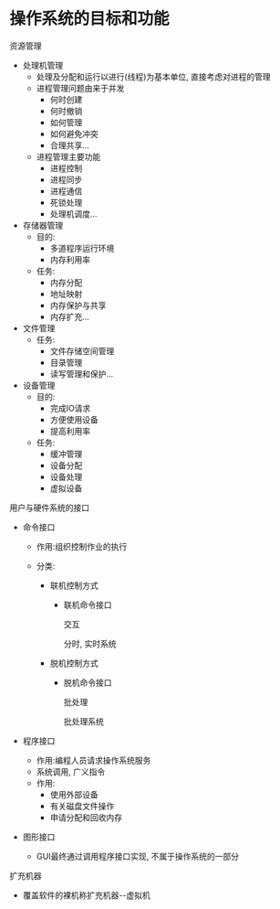 # 操作系统的目标和功能

资源管理

- 处理机管理
  - 处理及分配和运行以进行(线程)为基本单位, 直接考虑对进程的管理
  - 进程管理问题由来于并发
    - 何时创建
    - 何时撤销
    - 如何管理
    - 如何避免冲突
    - 合理共享...
  - 进程管理主要功能
    - 进程控制
    - 进程同步
    - 进程通信
    - 死锁处理
    - 处理机调度...
- 存储器管理
  - 目的:
    - 多道程序运行环境
    - 内存利用率
  - 任务:
    - 内存分配
    - 地址映射
    - 内存保护与共享
    - 内存扩充...
- 文件管理
  - 任务:
    - 文件存储空间管理
    - 目录管理
    - 读写管理和保护...
- 设备管理
  - 目的:
    - 完成IO请求
    - 方便使用设备
    - 提高利用率
  - 任务:
    - 缓冲管理
    - 设备分配
    - 设备处理
    - 虚拟设备

用户与硬件系统的接口

- 命令接口

  - 作用:组织控制作业的执行

  - 分类:

    - 联机控制方式

      - 联机命令接口

        交互

        分时, 实时系统

    - 脱机控制方式

      - 脱机命令接口

        批处理

        批处理系统

- 程序接口 

  - 作用:编程人员请求操作系统服务
  - 系统调用, 广义指令
  - 作用:
    - 使用外部设备
    - 有关磁盘文件操作
    - 申请分配和回收内存

- 图形接口

  - GUI最终通过调用程序接口实现, 不属于操作系统的一部分	 

扩充机器

- 覆盖软件的裸机称扩充机器--虚拟机

  

